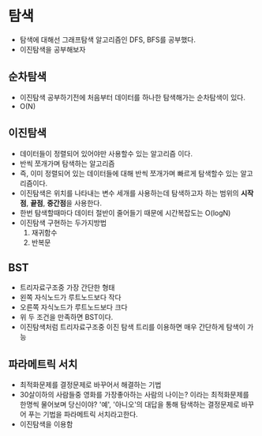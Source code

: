 # 탐색

- 탐색에 대해선 그래프탐색 알고리즘인 DFS, BFS를 공부했다.
- 이진탐색을 공부해보자

## 순차탐색

- 이진탐색 공부하기전에 처음부터 데이터를 하나한 탐색해가는 순차탐색이 있다.
- O(N)

## 이진탐색

- 데이터들이 정렬되어 있어야만 사용할수 있는 알고리즘 이다.
- 반씩 쪼개가며 탐색하는 알고리즘
- 즉, 이미 정렬되어 있는 데이터들에 대해 반씩 쪼개가며 빠르게 탐색할수 있는 알고리즘이다.
- 이진탐색은 위치를 나타내는 변수 세개를 사용하는데 탐색하고자 하는 범위의 **시작점**, **끝점**, **중간점**을 사용한다.
- 한번 탐색할때마다 데이터 절반이 줄어들기 때문에 시간복잡도는 O(logN)
- 이진탐색 구현하는 두가지방법
  1. 재귀함수
  2. 반복문

## BST

- 트리자료구조중 가장 간단한 형태
- 왼쪽 자식노드가 루트노드보다 작다
- 오른쪽 자식노드가 루트노드보다 크다
- 위 두 조건을 만족하면 BST이다.
- 이진탐색처럼 트리자료구조중 이진 탐색 트리를 이용하면 매우 간단하게 탐색이 가능

## 파라메트릭 서치

- 최적화문제를 결정문제로 바꾸어서 해결하는 기법
- 30살이하의 사람들중 영화를 가장좋아하는 사람의 나이는? 이라는 최적화문제를 한명씩 물어보며 당신이야? '예', '아니오'의 대답을 통해 탐색하는 결정문제로 바꾸어 푸는 기법을 파라메트릭 서치라고한다.
- 이진탐색을 이용함
